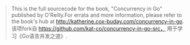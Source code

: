 > This is the full sourcecode for the book, "Concurrency in Go" published by O'Reilly.For errata and more information, please refer to the book's hub at http://katherine.cox-buday.com/concurrency-in-go. 该项fork自 https://github.com/kat-co/concurrency-in-go-src， 用于学习《Go语言并发之道》.